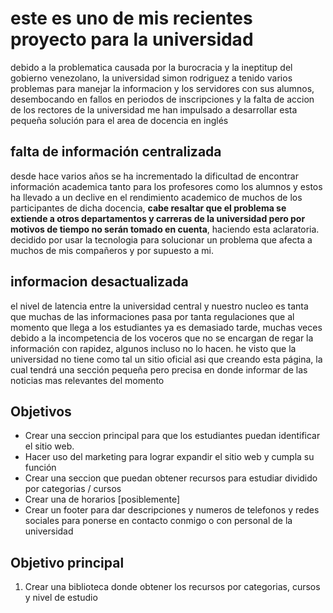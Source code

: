 <p align="center">
  <h1>este es uno de mis recientes proyecto para la universidad</h1>
</p>



debido a la problematica causada por la burocracia y la ineptitup del gobierno venezolano, la universidad simon rodriguez a tenido varios problemas para manejar la informacion y los servidores con sus alumnos, desembocando en fallos en periodos de inscripciones y la falta de accion de los rectores de la universidad me han impulsado a desarrollar esta pequeña solución para el area de docencia en inglés

## falta de información centralizada
desde hace varios años se ha incrementado la dificultad de encontrar información academica tanto para los profesores como los alumnos y estos ha llevado a un declive en el rendimiento academico de muchos de los participantes de dicha docencia, **cabe resaltar que el problema se extiende a otros departamentos y carreras de la universidad pero por motivos de tiempo no serán tomado en cuenta**, haciendo esta aclaratoria. decidido por usar la tecnologia para solucionar un problema que afecta a muchos de mis compañeros y por supuesto a mi.

## informacion desactualizada 
el nivel de latencia entre la universidad central y nuestro nucleo es tanta que muchas de las informaciones pasa por tanta regulaciones que al momento que llega a los estudiantes ya es demasiado tarde, muchas veces debido a la incompetencia de los voceros que no se encargan de regar la información con rapidez, algunos incluso no lo hacen. he visto que la universidad no tiene como tal un sitio oficial asi que creando esta página, la cual tendrá una sección pequeña pero precisa en donde informar de las noticias mas relevantes del momento

## Objetivos

- Crear una seccion principal para que los estudiantes puedan identificar el sitio web.
- Hacer uso del marketing para lograr expandir el sitio web y cumpla su función
- Crear una seccion que puedan obtener recursos para estudiar dividido por categorias / cursos
- Crear una de horarios [posiblemente]
- Crear un footer para dar descripciones y numeros de telefonos y redes sociales para ponerse en contacto conmigo o con personal de la universidad

## Objetivo principal
1. Crear una biblioteca donde obtener los recursos por categorias, cursos y nivel de estudio

